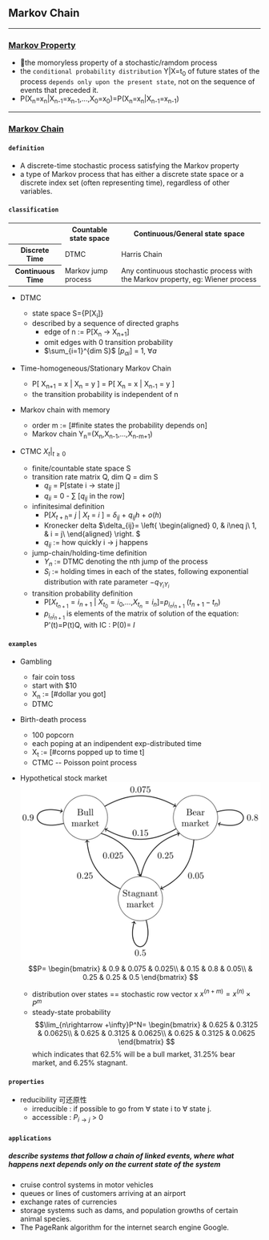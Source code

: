 <script src="//www.90168.org cdn.mathjax.org/mathjax/latest/MathJax.js?config=TeX-AMS-MML_HTMLorMML"></script>


## Markov Chain

---
### [Markov Property](https://en.wikipedia.org/wiki/Markov_property)

* the momoryless property of a stochastic/ramdom process
* the `conditional probability distribution` Y|X=t<sub>0</sub>  of future states of the process `depends only upon the present state`, not on the sequence of events that preceded it. 
* P(X<sub>n</sub>=x<sub>n</sub>|X<sub>n-1</sub>=x<sub>n-1</sub>,...,X<sub>0</sub>=x<sub>0</sub>)=P(X<sub>n</sub>=x<sub>n</sub>|X<sub>n-1</sub>=x<sub>n-1</sub>)

---

### [Markov Chain](https://en.wikipedia.org/wiki/Markov_chain)

#### `definition`
* A discrete-time stochastic process satisfying the Markov property
* a type of Markov process that has either a discrete state space or a discrete index set (often representing time), regardless of other variables.

#### `classification`
<table>
<tr>
    <th></th>
    <th>Countable state space</th>
    <th>Continuous/General state space</th>
</tr>
<tr>
    <th>Discrete Time</th>
    <td>DTMC</td>
    <td>Harris Chain</td>
</tr>
<tr>
    <th>Continuous Time</th>
    <td>Markov jump process</td>
    <td>Any continuous stochastic process with the Markov property, eg: Wiener process</td>
</tr>
</table>


+ DTMC
   + state space S={P[X<sub>i</sub>]}
   + described by a sequence of directed graphs
     + edge of n := P[X<sub>n</sub> -> X<sub>n+1</sub>]
     + omit edges with 0 transition probability
     + $\sum_{i=1}^{dim S}$ [$p_{ai}$] = 1, $\forall a$
+ Time-homogeneous/Stationary Markov Chain
   + P[ X<sub>n+1</sub> = x | X<sub>n</sub> = y ] = P[ X<sub>n</sub> = x | X<sub>n-1</sub> = y ]
   + the transition probability is independent of n

+ Markov chain with memory 
   + order m := [#finite states the probability depends on]
   + Markov chain Y<sub>n</sub>=(X<sub>n</sub>,X<sub>n-1</sub>,...,X<sub>n-m+1</sub>)

+ CTMC $X_t\vert _{t\geq0}$
   + finite/countable state space S
   + transition rate matrix Q, dim Q = dim S
      + $q_{ij}$ = P[state i -> state j]
      + $q_{ii}$ = 0 - $\sum$ [$q_{ij}$ in the row]
   + infinitesimal definition
      + P[$X_{t+h}$= $j$ | $X_{t}$ = $i$ ] = $\delta_{ij}$ + $q_{ij}h$ + $o(h)$
      + Kronecker delta $\delta_{ij}=
      \left\{
        \begin{aligned}
           0, & i\neq j\\
           1, & i = j\\
        \end{aligned}
      \right.
      $
      + $q_{ij}$ := how quickly i -> j happens
   + jump-chain/holding-time definition 
      + $Y_n$ := DTMC denoting the nth jump of the process
      + $S_i$ := holding times in each of the states, following exponential distribution with rate parameter $-q_{Y_i Y_i}$
   + transition probability definition
      + P[$X_{t_{n+1}}=i_{n+1}$ | $X_{t_0}=i_0$,...,$X_{t_n}=i_n$]=$p_{i_ni_{n+1}}$ ($t_{n+1}-t_n$)
      + $p_{i_ni_{n+1}}$ is elements of the matrix of solution of the equation: P'(t)=P(t)Q, with IC : P(0)= $I$

#### `examples`

+ Gambling
   + fair coin toss
   + start with $10
   + X<sub>n</sub> := [#dollar you got]
   + DTMC

+ Birth-death process
   + 100 popcorn
   + each poping at an indipendent exp-distributed time
   + X<sub>t</sub> := [#corns popped up to time t]
   + CTMC -- Poisson point process

+ Hypothetical stock market
<img align=center src="./StockMarket.png" width="500px" height="auto" alt="not found"></img>
   $$P=
   \begin{bmatrix}
      & 0.9 & 0.075 & 0.025\\
      & 0.15 & 0.8 & 0.05\\
      & 0.25 & 0.25 & 0.5 
   \end{bmatrix}
   $$

   + distribution over states == stochastic row vector x 
   $x^{\left(n+m\right)}=x^{\left(n\right)}\times P^{m}$
   + steady-state probability
   $$\lim_{n\rightarrow +\infty}P^N=
   \begin{bmatrix}
      & 0.625 & 0.3125 & 0.0625\\
      & 0.625 & 0.3125 & 0.0625\\
      & 0.625 & 0.3125 & 0.0625 
   \end{bmatrix}
   $$
   which indicates that 62.5% will be a bull market, 31.25% bear market, and 6.25% stagnant.

#### `properties`

+ reducibility 可还原性
   + irreducible : if possible to go from $\forall$ state i to $\forall$ state j.
   + accessible : $P_{i\rightarrow j}$ > 0
  

#### `applications`
##### describe systems that follow a chain of linked events, where what happens next depends only on the current state of the system
* cruise control systems in motor vehicles
* queues or lines of customers arriving at an airport
* exchange rates of currencies
* storage systems such as dams, and population growths of certain animal species.
* The PageRank algorithm for the internet search engine Google. 

